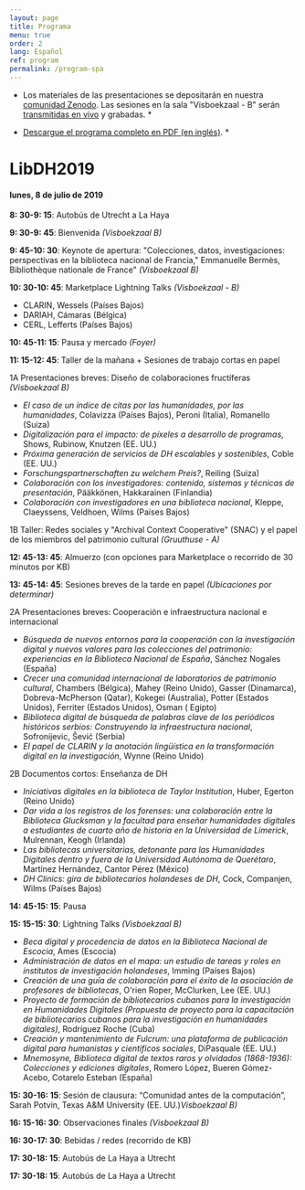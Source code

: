```yaml
---
layout: page
title: Programa
menu: true
order: 2
lang: Español
ref: program
permalink: /program-spa
---
```



* Los materiales de las presentaciones se depositarán en nuestra [comunidad Zenodo](https://zenodo.org/communities/libraries-as-research-partner-2019/). Las sesiones en la sala "Visboekzaal - B" serán [transmitidas en vivo](https://www.youtube.com/channel/UCWyzf7KYVGojimRC1hL3sBw) y grabadas. *

* [Descargue el programa completo en PDF (en inglés)](https://adholibdh.github.io/dh2019-preconference/assets/pdfs/LibDH2019_Programme.pdf). *

# LibDH2019

#### lunes, 8 de julio de 2019

**8: 30-9: 15**: Autobús de Utrecht a La Haya

**9: 30-9: 45**: Bienvenida *(Visboekzaal B)*

**9: 45-10: 30**: Keynote de apertura: "Colecciones, datos, investigaciones: perspectivas en la biblioteca nacional de Francia," Emmanuelle Bermès, Bibliothèque nationale de France" *(Visboekzaal B)*

**10: 30-10: 45**: Marketplace Lightning Talks *(Visboekzaal - B)*
* CLARIN, Wessels (Países Bajos)
* DARIAH, Cámaras (Bélgica)
* CERL, Lefferts (Países Bajos)

**10: 45-11: 15**: Pausa y mercado *(Foyer)*

**11: 15-12: 45**: Taller de la mañana + Sesiones de trabajo cortas en papel

1A Presentaciones breves: Diseño de colaboraciones fructíferas *(Visboekzaal B)*
* *El caso de un índice de citas por las humanidades, por las humanidades*, Colavizza (Países Bajos), Peroni (Italia), Romanello (Suiza)
* *Digitalización para el impacto: de píxeles a desarrollo de programas*, Shows, Rubinow, Knutzen (EE. UU.)
* *Próxima generación de servicios de DH escalables y sostenibles*, Coble (EE. UU.)
* *Forschungspartnerschaften zu welchem Preis?*, Reiling (Suiza)
* *Colaboración con los investigadores: contenido, sistemas y técnicas de presentación*, Pääkkönen, Hakkarainen (Finlandia)
* *Colaboración con investigadores en una biblioteca nacional*, Kleppe, Claeyssens, Veldhoen, Wilms (Países Bajos)

1B Taller: Redes sociales y "Archival Context Cooperative" (SNAC) y el papel de los miembros del patrimonio cultural *(Gruuthuse - A)*

**12: 45-13: 45**: Almuerzo (con opciones para Marketplace o recorrido de 30 minutos por KB)

**13: 45-14: 45**: Sesiones breves de la tarde en papel *(Ubicaciones por determinar)*

2A Presentaciones breves: Cooperación e infraestructura nacional e internacional
* *Búsqueda de nuevos entornos para la cooperación con la investigación digital y nuevos valores para las colecciones del patrimonio: experiencias en la Biblioteca Nacional de España*, Sánchez Nogales (España)
* *Crecer una comunidad internacional de laboratorios de patrimonio cultural*, Chambers (Bélgica), Mahey (Reino Unido), Gasser (Dinamarca), Dobreva-McPherson (Qatar), Kokegei (Australia), Potter (Estados Unidos), Ferriter (Estados Unidos), Osman ( Egipto)
* *Biblioteca digital de búsqueda de palabras clave de los periódicos históricos serbios: Construyendo la infraestructura nacional*, Sofronijevic, Šević (Serbia)
* *El papel de CLARIN y la anotación lingüística en la transformación digital en la investigación*, Wynne (Reino Unido)

2B Documentos cortos: Enseñanza de DH
* *Iniciativas digitales en la biblioteca de Taylor Institution*, Huber, Egerton (Reino Unido)
* *Dar vida a los registros de los forenses: una colaboración entre la Biblioteca Glucksman y la facultad para enseñar humanidades digitales a estudiantes de cuarto año de historia en la Universidad de Limerick*, Mulrennan, Keogh (Irlanda)
* *Las bibliotecas universitarias, detonante para las Humanidades Digitales dentro y fuera de la Universidad Autónoma de Querétaro*, Martínez Hernández, Cantor Pérez (México)
* *DH Clinics: gira de bibliotecarios holandeses de DH*, Cock, Companjen, Wilms (Países Bajos)

**14: 45-15: 15**: Pausa

**15: 15-15: 30**: Lightning Talks *(Visboekzaal B)*
* *Beca digital y procedencia de datos en la Biblioteca Nacional de Escocia*, Ames (Escocia)
* *Administración de datos en el mapa: un estudio de tareas y roles en institutos de investigación holandeses*, Imming (Países Bajos)
* *Creación de una guía de colaboración para el éxito de la asociación de profesores de bibliotecas*, O'rien Roper, McClurken, Lee (EE. UU.)
* *Proyecto de formación de bibliotecarios cubanos para la investigación en Humanidades Digitales (Propuesta de proyecto para la capacitación de bibliotecarios cubanos para la investigación en humanidades digitales)*, Rodríguez Roche (Cuba)
* *Creación y mantenimiento de Fulcrum: una plataforma de publicación digital para humanistas y científicos sociales*, DiPasquale (EE. UU.)
* *Mnemosyne, Biblioteca digital de textos raros y olvidados (1868-1936): Colecciones y ediciones digitales*, Romero López, Bueren Gómez-Acebo, Cotarelo Esteban (España)

**15: 30-16: 15**: Sesión de clausura: “Comunidad antes de la computación”, Sarah Potvin, Texas A&M University (EE. UU.)*Visboekzaal B)*

**16: 15-16: 30**: Observaciones finales *(Visboekzaal B)*

**16: 30-17: 30**: Bebidas / redes (recorrido de KB)

**17: 30-18: 15**: Autobús de La Haya a Utrecht

**17: 30-18: 15**: Autobús de La Haya a Utrecht
